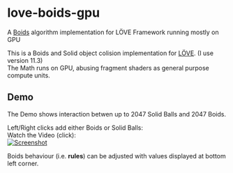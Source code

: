# love-boids-gpu
A [Boids](https://en.wikipedia.org/wiki/Boids) algorithm implementation for LÖVE Framework running mostly on GPU

This is a Boids and Solid object colision implementation for [LÖVE](https://love2d.org/). (I use version 11.3)<br>
The Math runs on GPU, abusing fragment shaders as general purpose compute units.

## Demo
The Demo shows interaction betwen up to 2047 Solid Balls and 2047 Boids.

Left/Right clicks add either Boids or Solid Balls:<br>
Watch the Video (click):<br>
[![Screenshot](doc/demo1.gif?raw=true)](doc/L%C3%96VE%20Boids%20GPU%20Demo%202020-12-30%2016-45-57.mp4?raw=true)<br>

Boids behaviour (i.e. __rules__) can be adjusted with values displayed at bottom left corner.
